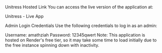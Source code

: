 Unitress
Hosted Link
You can access the live version of the application at:

Unitress - Live App

Admin Login Credentials
Use the following credentials to log in as an admin:

Username: amathziah
Password: 12345qwert
Note: This application is hosted on Render's free tier, so it may take some time to load initially due to the free instance spinning down with inactivity.
